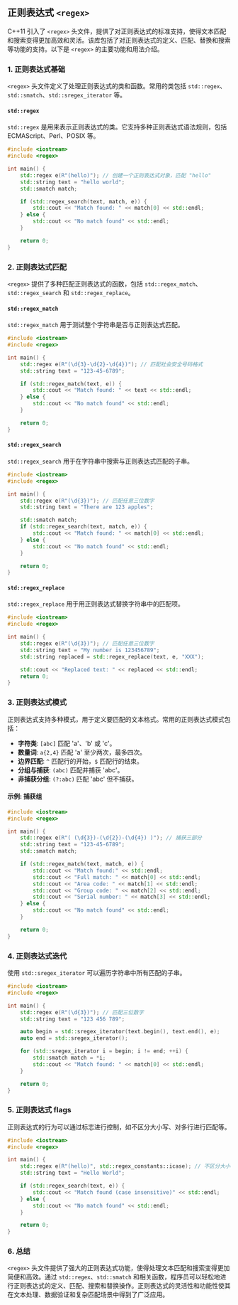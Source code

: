## 正则表达式 `<regex>`

C++11 引入了 `<regex>` 头文件，提供了对正则表达式的标准支持，使得文本匹配和搜索变得更加高效和灵活。该库包括了对正则表达式的定义、匹配、替换和搜索等功能的支持。以下是 `<regex>` 的主要功能和用法介绍。

### 1. **正则表达式基础**

`<regex>` 头文件定义了处理正则表达式的类和函数。常用的类包括 `std::regex`、`std::smatch`、`std::sregex_iterator` 等。

#### **`std::regex`**

`std::regex` 是用来表示正则表达式的类。它支持多种正则表达式语法规则，包括 ECMAScript、Perl、POSIX 等。

```cpp
#include <iostream>
#include <regex>

int main() {
    std::regex e(R"(hello)"); // 创建一个正则表达式对象，匹配 "hello"
    std::string text = "hello world";
    std::smatch match;

    if (std::regex_search(text, match, e)) {
        std::cout << "Match found: " << match[0] << std::endl;
    } else {
        std::cout << "No match found" << std::endl;
    }

    return 0;
}
```

### 2. **正则表达式匹配**

`<regex>` 提供了多种匹配正则表达式的函数，包括 `std::regex_match`、`std::regex_search` 和 `std::regex_replace`。

#### **`std::regex_match`**

`std::regex_match` 用于测试整个字符串是否与正则表达式匹配。

```cpp
#include <iostream>
#include <regex>

int main() {
    std::regex e(R"(\d{3}-\d{2}-\d{4})"); // 匹配社会安全号码格式
    std::string text = "123-45-6789";

    if (std::regex_match(text, e)) {
        std::cout << "Match found: " << text << std::endl;
    } else {
        std::cout << "No match found" << std::endl;
    }

    return 0;
}
```

#### **`std::regex_search`**

`std::regex_search` 用于在字符串中搜索与正则表达式匹配的子串。

```cpp
#include <iostream>
#include <regex>

int main() {
    std::regex e(R"(\d{3})"); // 匹配任意三位数字
    std::string text = "There are 123 apples";

    std::smatch match;
    if (std::regex_search(text, match, e)) {
        std::cout << "Match found: " << match[0] << std::endl;
    } else {
        std::cout << "No match found" << std::endl;
    }

    return 0;
}
```

#### **`std::regex_replace`**

`std::regex_replace` 用于用正则表达式替换字符串中的匹配项。

```cpp
#include <iostream>
#include <regex>

int main() {
    std::regex e(R"(\d{3})"); // 匹配任意三位数字
    std::string text = "My number is 123456789";
    std::string replaced = std::regex_replace(text, e, "XXX");

    std::cout << "Replaced text: " << replaced << std::endl;
    return 0;
}
```

### 3. **正则表达式模式**

正则表达式支持多种模式，用于定义要匹配的文本格式。常用的正则表达式模式包括：

- **字符类**: `[abc]` 匹配 'a'、'b' 或 'c'。
- **数量词**: `a{2,4}` 匹配 'a' 至少两次，最多四次。
- **边界匹配**: `^` 匹配行的开始，`$` 匹配行的结束。
- **分组与捕获**: `(abc)` 匹配并捕获 'abc'。
- **非捕获分组**: `(?:abc)` 匹配 'abc' 但不捕获。

#### **示例: 捕获组**

```cpp
#include <iostream>
#include <regex>

int main() {
    std::regex e(R"( (\d{3})-(\d{2})-(\d{4}) )"); // 捕获三部分
    std::string text = "123-45-6789";
    std::smatch match;

    if (std::regex_match(text, match, e)) {
        std::cout << "Match found:" << std::endl;
        std::cout << "Full match: " << match[0] << std::endl;
        std::cout << "Area code: " << match[1] << std::endl;
        std::cout << "Group code: " << match[2] << std::endl;
        std::cout << "Serial number: " << match[3] << std::endl;
    } else {
        std::cout << "No match found" << std::endl;
    }

    return 0;
}
```

### 4. **正则表达式迭代**

使用 `std::sregex_iterator` 可以遍历字符串中所有匹配的子串。

```cpp
#include <iostream>
#include <regex>

int main() {
    std::regex e(R"(\d{3})"); // 匹配三位数字
    std::string text = "123 456 789";

    auto begin = std::sregex_iterator(text.begin(), text.end(), e);
    auto end = std::sregex_iterator();

    for (std::sregex_iterator i = begin; i != end; ++i) {
        std::smatch match = *i;
        std::cout << "Match found: " << match[0] << std::endl;
    }

    return 0;
}
```

### 5. **正则表达式 flags**

正则表达式的行为可以通过标志进行控制，如不区分大小写、对多行进行匹配等。

```cpp
#include <iostream>
#include <regex>

int main() {
    std::regex e(R"(hello)", std::regex_constants::icase); // 不区分大小写
    std::string text = "Hello World";

    if (std::regex_search(text, e)) {
        std::cout << "Match found (case insensitive)" << std::endl;
    } else {
        std::cout << "No match found" << std::endl;
    }

    return 0;
}
```

### 6. **总结**

`<regex>` 头文件提供了强大的正则表达式功能，使得处理文本匹配和搜索变得更加简便和高效。通过 `std::regex`、`std::smatch` 和相关函数，程序员可以轻松地进行正则表达式的定义、匹配、搜索和替换操作。正则表达式的灵活性和功能性使其在文本处理、数据验证和复杂匹配场景中得到了广泛应用。